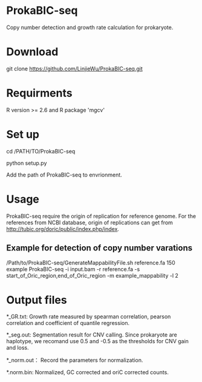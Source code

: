 # ProkaBIC-seq
Copy number detection and growth rate calculation for prokaryote.

# Download
git clone https://github.com/LinjieWu/ProkaBIC-seq.git

# Requirments
R version >= 2.6
and R package 'mgcv'

# Set up
cd /PATH/TO/ProkaBIC-seq

python setup.py

Add the path of ProkaBIC-seq to envrionment.

# Usage
ProkaBIC-seq require the origin of replication for reference genome. For the references from NCBI database, origin of replications can get from http://tubic.org/doric/public/index.php/index.

## Example for detection of copy number varations
/Path/to/ProkaBIC-seq/GenerateMappabilityFile.sh reference.fa 150 example
ProkaBIC-seq -i input.bam -r reference.fa -s start_of_Oric_region,end_of_Oric_region -m example_mappability -l 2

# Output files
*_GR.txt: Growth rate measured by spearman correlation, pearson correlation and coefficient of quantile regression.

*_seg.out: Segmentation result for CNV calling. Since prokaryote are haplotype, we recomand use 0.5 and -0.5 as the thresholds for CNV gain and loss.

*_norm.out： Record the parameters for normalization.

*.norm.bin: Normalized, GC corrected and oriC corrected counts.

